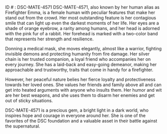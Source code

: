 ID # : DSC-MATE-4571
DSC-MATE-4571, also known by her human alias as Firefighter Emma, is a female human with peculiar features that make her stand out from the crowd. Her most outstanding feature is her contagious smile that can light up even the darkest moments of her life. Her eyes are a shade of orange eyebrow, a rarity among humans, and her head is adorned with the pink fur of a rabbit. Her forehead is marked with a two-color band that represents her strength and resilience.

Donning a medical mask, she moves elegantly, almost like a warrior, fighting invisible demons and protecting humanity from fire damage. Her silver chain is her trusted companion, a loyal friend who accompanies her on every journey. She has a laid-back and easy-going demeanor, making her approachable and trustworthy, traits that come in handy for a firefighter.

However, her peaceful nature belies her fierce loyalty and protectiveness towards her loved ones. She values her friends and family above all and can get into heated arguments with anyone who insults them. Her humor and wit are her best weapons, and she uses them to disarm her enemies and get out of sticky situations.

DSC-MATE-4571 is a precious gem, a bright light in a dark world, who inspires hope and courage in everyone around her. She is one of the favorites of the DSC foundation and a valuable asset in their battle against the supernatural.
